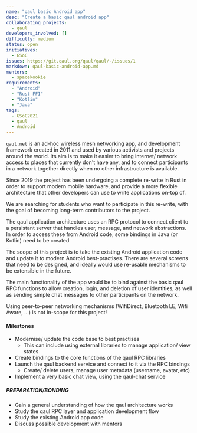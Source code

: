 ```yaml
---
name: "qaul basic Android app"
desc: "Create a basic qaul android app"
collaborating_projects:
  - qaul
developers_involved: []
difficulty: medium
status: open
initiatives:
  - GSoC
issues: https://git.qaul.org/qaul/qaul/-/issues/1
markdown: qaul-basic-android-app.md
mentors:
  - spacekookie
requirements:
  - "Android"
  - "Rust FFI"
  - "Kotlin"
  - "Java"
tags:
  - GSoC2021
  - qaul
  - Android
---
```


`qaul.net` is an ad-hoc wireless mesh networking app, and development
framework created in 2011 and used by various activists and projects
around the world.  Its aim is to make it easier to bring internet/
network access to places that currently don't have any, and to connect
participants in a network together directly when no other
infrastructure is available.

Since 2019 the project has been undergoing a complete re-write in Rust
in order to support modern mobile hardware, and provide a more
flexible architecture that other developers can use to write
applications on-top of.

We are searching for students who want to participate in this
re-write, with the goal of becoming long-term contributors to the
project.

The qaul application architecture uses an RPC protocol to connect
client to a persistant server that handles user, message, and network
abstractions.  In order to access these from Android code, some
bindings in Java (or Kotlin) need to be created

The scope of this project is to take the existing Android application
code and update it to modern Android best-practises.  There are
several screens that need to be designed, and ideally would use
re-usable mechanisms to be extensible in the future.

The main functionality of the app would be to bind against the basic
qaul RPC functions to allow creation, login, and deletion of user
identities, as well as sending simple chat messages to other
participants on the network.

Using peer-to-peer networking mechanisms (WifiDirect, Bluetooth LE,
Wifi Aware, ...) is not in-scope for this project!


#### Milestones

* Modernise/ update the code base to best practises
  * This can include using external libraries to manage application/ view states
* Create bindings to the core functions of the qaul RPC libraries
* Launch the qaul backend service and connect to it via the RPC bindings
  * Create/ delete users, manage user metadata (username, avatar, etc)
* Implement a very basic chat view, using the qaul-chat service


##### PREPARATION/BONDING

* Gain a general understanding of how the qaul architecture works
* Study the qaul RPC layer and application development flow
* Study the existing Android app code
* Discuss possible development with mentors

